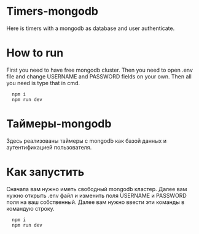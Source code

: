 # Timers-mongodb
  Here is timers with a mongodb as database and user authenticate.
# How to run
  First you need to have free mongodb cluster. Then you need to open .env file and change USERNAME and PASSWORD fields on your own.
  Then all you need is type that in cmd.
  ```
    npm i
    npm run dev
  ```
# Таймеры-mongodb
  Здесь реализованы таймеры с mongodb как базой данных и аутентификацией пользователя.
  
# Как запустить
  Сначала вам нужно иметь свободный mongodb кластер. Далее вам нужно открыть .env файл и изменить поля USERNAME и PASSWORD поля на ваш собственный.
  Далее вам нужно ввести эти команды в командую строку.
  ```
    npm i
    npm run dev
  ```
